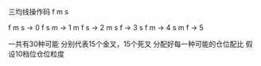 三均线操作码
f m s

f m s -> 0
f s m -> 1
m f s -> 2
m s f -> 3
s f m -> 4
s m f -> 5

一共有30种可能
分别代表15个金叉，15个死叉
分配好每一种可能的仓位配比
假设10档位仓位粒度
